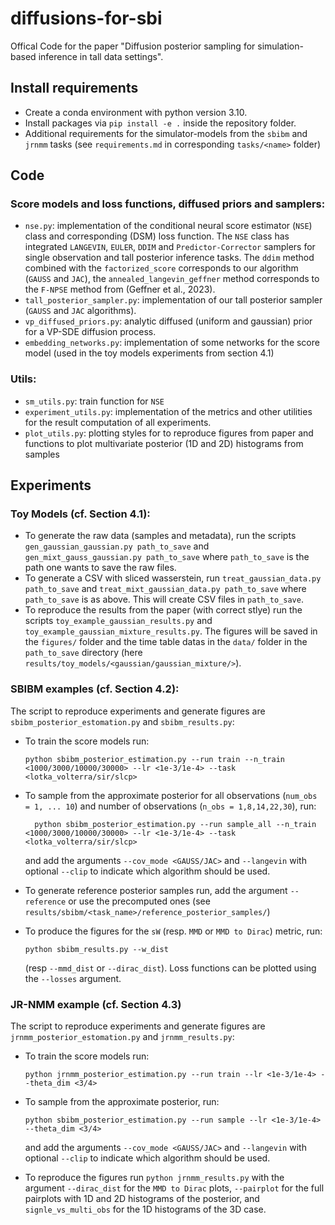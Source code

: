 # diffusions-for-sbi

Offical Code for the paper "Diffusion posterior sampling for simulation-based inference in tall data settings".

## Install requirements

- Create a conda environment with python version 3.10.
- Install packages via `pip install -e .` inside the repository folder.
- Additional requirements for the simulator-models from the `sbibm` and `jrnmm` tasks (see `requirements.md` in corresponding `tasks/<name>` folder)

## Code

### Score models and loss functions, diffused priors and samplers:
- `nse.py`: implementation of the conditional neural score estimator (`NSE`) class and corresponding (DSM) loss function. The `NSE` class has integrated `LANGEVIN`, `EULER`, `DDIM` and `Predictor-Corrector` samplers for single observation and tall posterior inference tasks. The `ddim` method combined with the `factorized_score` corresponds to our algorithm (`GAUSS` and `JAC`), the `annealed_langevin_geffner` method corresponds to the `F-NPSE` method from (Geffner et al., 2023).
- `tall_posterior_sampler.py`: implementation of our tall posterior sampler (`GAUSS` and `JAC` algorithms).
- `vp_diffused_priors.py`: analytic diffused (uniform and gaussian) prior for a VP-SDE diffusion process.
- `embedding_networks.py`: implementation of some networks for the score model (used in the toy models experiments from section 4.1)

### Utils:
- `sm_utils.py`: train function for `NSE` 
- `experiment_utils.py`: implementation of the metrics and other utilities for the result computation of all experiments.
- `plot_utils.py`: plotting styles for to reproduce figures from paper and functions to plot multivariate posterior (1D and 2D) histograms from samples

## Experiments

### Toy Models (cf. Section 4.1):
- To generate the raw data (samples and metadata), run the scripts `gen_gaussian_gaussian.py path_to_save` and `gen_mixt_gauss_gaussian.py path_to_save` where
`path_to_save` is the path one wants to save the raw files.
- To generate a CSV with sliced wasserstein, run `treat_gaussian_data.py path_to_save` and `treat_mixt_gaussian_data.py path_to_save` where `path_to_save` is as above.
This will create CSV files in `path_to_save`.
- To reproduce the results from the paper (with correct stlye) run the scripts `toy_example_gaussian_results.py` and `toy_example_gaussian_mixture_results.py`. The figures will be saved in the `figures/` folder and the time table datas in the `data/` folder in the `path_to_save` directory (here `results/toy_models/<gaussian/gaussian_mixture/>`).

### SBIBM examples (cf. Section 4.2):

The script to reproduce experiments and generate figures are `sbibm_posterior_estomation.py` and `sbibm_results.py`:
- To train the score models run:
  ```
  python sbibm_posterior_estimation.py --run train --n_train <1000/3000/10000/30000> --lr <1e-3/1e-4> --task <lotka_volterra/sir/slcp>
  ```
  
- To sample from the approximate posterior for all observations (`num_obs = 1, ... 10`) and number of observations (`n_obs = 1,8,14,22,30`), run:
  ```
    python sbibm_posterior_estimation.py --run sample_all --n_train <1000/3000/10000/30000> --lr <1e-3/1e-4> --task <lotka_volterra/sir/slcp>
  ```
  and add the arguments `--cov_mode <GAUSS/JAC>` and `--langevin` with optional `--clip` to indicate which algorithm should be used.
  
- To generate reference posterior samples run, add the argument `--reference` or use the precomputed ones (see `results/sbibm/<task_name>/reference_posterior_samples/`)
  
- To produce the figures for the `sW` (resp. `MMD` or `MMD to Dirac`) metric, run:
  ```
  python sbibm_results.py --w_dist
  ```
  (resp `--mmd_dist` or `--dirac_dist`). Loss functions can be plotted using the `--losses` argument.

### JR-NMM example (cf. Section 4.3)

The script to reproduce experiments and generate figures are `jrnmm_posterior_estomation.py` and `jrnmm_results.py`:
- To train the score models run:
  ```
  python jrnmm_posterior_estimation.py --run train --lr <1e-3/1e-4> --theta_dim <3/4>
  ```
  
- To sample from the approximate posterior, run:
  ```
  python sbibm_posterior_estimation.py --run sample --lr <1e-3/1e-4> --theta_dim <3/4>
  ```
  and add the arguments `--cov_mode <GAUSS/JAC>` and `--langevin` with optional `--clip` to indicate which algorithm should be used.
  
- To reproduce the figures run `python jrnmm_results.py` with the argument `--dirac_dist` for the `MMD to Dirac` plots, `--pairplot` for the full pairplots with 1D and 2D histograms of the posterior, and `signle_vs_multi_obs` for the 1D histograms of the 3D case.
